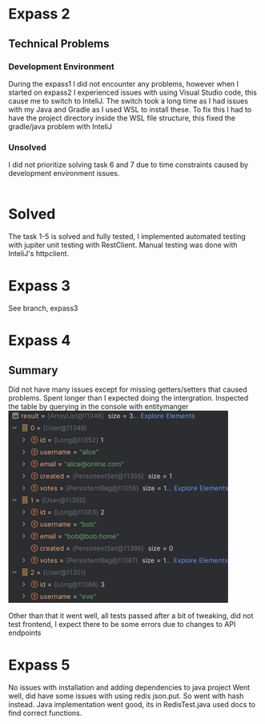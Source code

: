 # Expass 2
## Technical Problems
### Development Environment
During the expass1 I did not encounter any problems, however when I started on expass2 I experienced issues with using Visual Studio code, this cause me to switch to InteliJ. The switch took a long time as I had issues with my Java and Gradle as I used WSL to install these. To fix this I had to have the project directory inside the WSL file structure, this fixed the gradle/java problem with InteliJ
### Unsolved
I did not prioritize solving task 6 and 7 due to time constraints caused by development environment issues.
<br><br>
# Solved
The task 1-5 is solved and fully tested, I implemented automated testing with jupiter unit testing with RestClient.
Manual testing was done with InteliJ's httpclient.

# Expass 3
See branch, expass3

# Expass 4
## Summary
Did not have many issues except for missing getters/setters that caused problems. Spent longer than I expected doing the intergration. 
Inspected the table by querying in the console with entitymanger
![alt text](Images/queryExample.png)

Other than that it went well, all tests passed after a bit of tweaking, did not test frontend, I expect there to be some errors due to changes to API endpoints

# Expass 5
No issues with installation and adding dependencies to java project
Went well, did have some issues with using redis json.put. So went with hash instead. Java implementation went good, its in RedisTest.java used docs to find correct functions.

